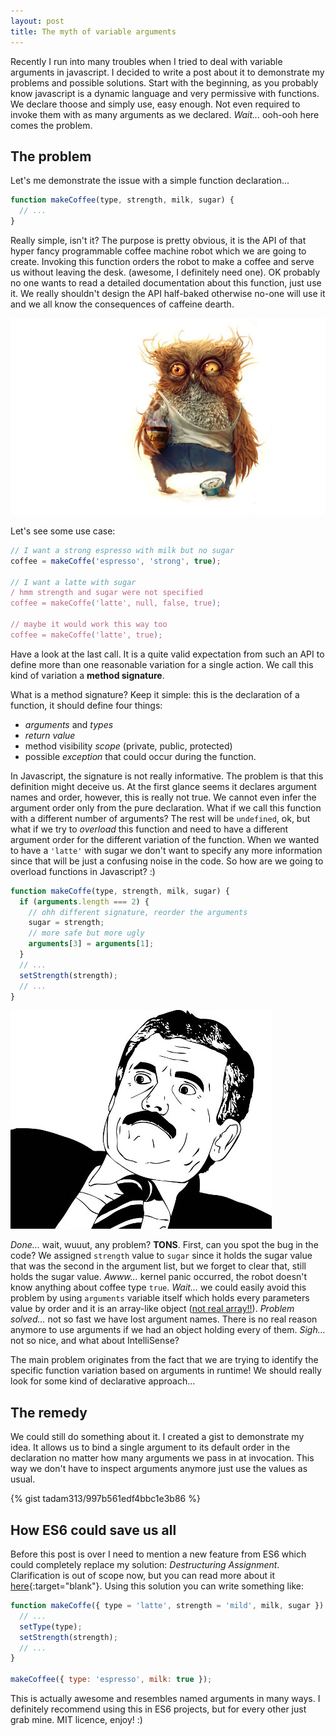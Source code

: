 ```yaml
---
layout: post
title: The myth of variable arguments
---
```


Recently I run into many troubles when I tried to deal with variable arguments in javascript. I decided to write a post about it to demonstrate my problems and possible solutions. Start with the beginning, as you probably know javascript is a dynamic language and very permissive with functions. We declare thoose and simply use, easy enough. Not even required to invoke them with as many arguments as we declared. *Wait...* ooh-ooh here comes the problem.

## The problem

Let's me demonstrate the issue with a simple function declaration...

~~~ javascript
function makeCoffee(type, strength, milk, sugar) {
  // ...
}
~~~

Really simple, isn't it? The purpose is pretty obvious, it is the API of that hyper fancy programmable coffee machine robot which we are going to create. Invoking this function orders the robot to make a coffee and serve us without leaving the desk. (awesome, I definitely need one). OK probably no one wants to read a detailed documentation about this function, just use it. We really shouldn't design the API half-baked otherwise no-one will use it and we all know the consequences of caffeine dearth.

![freak_owl](/assets/images/varargs/freak_owl_meme.jpg)

Let's see some use case:

~~~ javascript
// I want a strong espresso with milk but no sugar
coffee = makeCoffe('espresso', 'strong', true);

// I want a latte with sugar
/ hmm strength and sugar were not specified
coffee = makeCoffe('latte', null, false, true);

// maybe it would work this way too
coffee = makeCoffe('latte', true);
~~~

Have a look at the last call. It is a quite valid expectation from such an API to define more than one reasonable variation for a single action. We call this kind of variation a **method signature**.

What is a method signature? Keep it simple: this is the declaration of a function, it should define four things:

* *arguments* and *types*
* *return value*
* method visibility *scope* (private, public, protected)
* possible *exception* that could occur during the function.

In Javascript, the signature is not really informative. The problem is that this definition might deceive us. At the first glance seems it declares argument names and order, however, this is really not true. We cannot even infer the argument order only from the pure declaration. What if we call this function with a different number of arguments? The rest will be `undefined`, ok, but what if we try to *overload* this function and need to have a different argument order for the different variation of the function. When we wanted to have a `'latte'` with sugar we don't want to specify any more information since that will be just a confusing noise in the code. So how are we going to overload functions in Javascript? :)

~~~ javascript
function makeCoffe(type, strength, milk, sugar) {
  if (arguments.length === 2) {
    // ohh different signature, reorder the arguments
    sugar = strength;
    // more safe but more ugly
    arguments[3] = arguments[1];
  }
  // ...
  setStrength(strength);
  // ...
}
~~~

![surprise](/assets/images/varargs/surprise_meme.jpg)

*Done...* wait, wuuut, any problem? **TONS**. First, can you spot the bug in the code? We assigned `strength` value to `sugar` since it holds the sugar value that was the second in the argument list, but we forget to clear that, still holds the sugar value. *Awww...* kernel panic occurred, the robot doesn't know anything about coffee type `true`. *Wait...* we could easily avoid this problem by using `arguments` variable itself which holds every parameters value by order and it is an array-like object ([not real array!!](https://developer.mozilla.org/en-US/docs/Web/JavaScript/Reference/Functions/arguments)). *Problem solved...* not so fast we have lost argument names. There is no real reason anymore to use arguments if we had an object holding every of them. *Sigh...* not so nice, and what about IntelliSense?

The main problem originates from the fact that we are trying to identify the specific function variation based on arguments in runtime! We should really look for some kind of declarative approach...

## The remedy

We could still do something about it. I created a gist to demonstrate my idea. It allows us to bind a single argument to its default order in the declaration no matter how many arguments we pass in at invocation. This way we don't have to inspect arguments anymore just use the values as usual.

{% gist tadam313/997b561edf4bbc1e3b86 %}

## How ES6 could save us all

Before this post is over I need to mention a new feature from ES6 which could completely replace my solution: *Destructuring Assignment*. Clarification is out of scope now, but you can read more about it [here](http://es6-features.org/#ParameterContextMatching){:target="blank"}. Using this solution you can write something like:

~~~ javascript
function makeCoffe({ type = 'latte', strength = 'mild', milk, sugar }) {
  // ...
  setType(type);
  setStrength(strength);
  // ...
}

makeCoffee({ type: 'espresso', milk: true });
~~~

This is actually awesome and resembles named arguments in many ways. I definitely recommend using this in ES6 projects, but for every other just grab mine. MIT licence, enjoy! :)